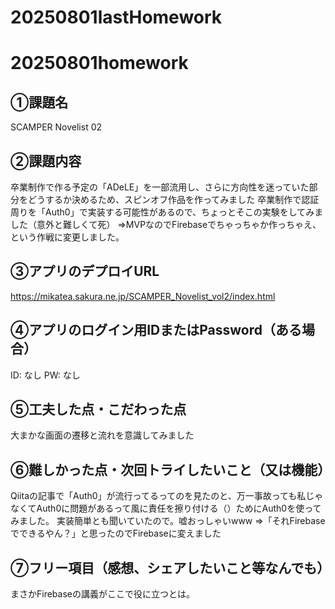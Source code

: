 # 20250801lastHomework

# 20250801homework

## ①課題名
SCAMPER Novelist 02

## ②課題内容
卒業制作で作る予定の「ADeLE」を一部流用し、さらに方向性を迷っていた部分をどうするか決めるため、スピンオフ作品を作ってみました
卒業制作で認証周りを「Auth0」で実装する可能性があるので、ちょっとそこの実験をしてみました（意外と難しくて死）
⇒MVPなのでFirebaseでちゃっちゃか作っちゃえ、という作戦に変更しました。

## ③アプリのデプロイURL
https://mikatea.sakura.ne.jp/SCAMPER_Novelist_vol2/index.html

## ④アプリのログイン用IDまたはPassword（ある場合）
ID: なし PW: なし

## ⑤工夫した点・こだわった点
大まかな画面の遷移と流れを意識してみました

## ⑥難しかった点・次回トライしたいこと（又は機能）
Qiitaの記事で「Auth0」が流行ってるってのを見たのと、万一事故っても私じゃなくてAuth0に問題があるって風に責任を擦り付ける（）ためにAuth0を使ってみました。
実装簡単とも聞いていたので。嘘おっしゃいwww
⇒「それFirebaseでできるやん？」と思ったのでFirebaseに変えました

## ⑦フリー項目（感想、シェアしたいこと等なんでも）
まさかFirebaseの講義がここで役に立つとは。
